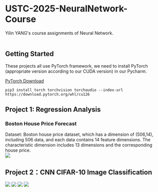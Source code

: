 # USTC-2025-NeuralNetwork-Course                                              
Yilin YANG's course assignments of Neural Network.                                           







## Getting Started                
These projects all use PyTorch framework, we need to install PyTorch (appropriate version according to our CUDA version) in our Pycharm.  


[PyTorch Download](https://pytorch.org/)            


```
pip3 install torch torchvision torchaudio --index-url https://download.pytorch.org/whl/cu126
```

## Project 1: Regression Analysis                  
### Boston House Price Forecast  

Dataset: Boston house price dataset, which has a dimension of (506,14), including 506 data,
and each data contains 14 feature dimensions. The characteristic dimension includes 
13 dimensions and the corresponding house price.  
![](https://pic1.imgdb.cn/item/67e0091488c538a9b5c51edb.png)


## Project 2：CNN CIFAR-10 Image Classification
![](https://pic1.imgdb.cn/item/68032b1358cb8da5c8b46dde.png)
![](https://pic1.imgdb.cn/item/68032b5158cb8da5c8b46f33.png)
![](https://pic1.imgdb.cn/item/68032b6d58cb8da5c8b46fc3.png)
![](https://pic1.imgdb.cn/item/68032b8058cb8da5c8b4701b.png)






